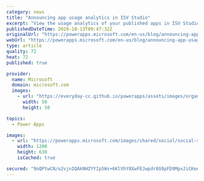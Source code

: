 ```yaml
---
category: news
title: "Announcing app usage analytics in ISV Studio"
excerpt: "View the usage analytics of your published apps in ISV Studio."
publishedDateTime: 2020-10-13T09:47:32Z
originalUrl: "https://powerapps.microsoft.com/en-us/blog/announcing-app-usage-analytics-in-isv-studio/"
webUrl: "https://powerapps.microsoft.com/en-us/blog/announcing-app-usage-analytics-in-isv-studio/"
type: article
quality: 72
heat: 72
published: true

provider:
  name: Microsoft
  domain: microsoft.com
  images:
    - url: "https://everyday-cc.github.io/powerapps/assets/images/organizations/microsoft.com-50x50.jpg"
      width: 50
      height: 50

topics:
  - Power Apps

images:
  - url: "https://powerapps.microsoft.com/images/shared/social/social-share-post-ignite.png"
    width: 1200
    height: 630
    isCached: true

secured: "9oQPtwCN/o2vjnIQAkNHZYYIp5Ws+6KlVhY8XwFEJwpdr8G9pFD9MpxJiCKeASV4Nhg1M77Y+Qrb1mw79cwh4lJiPzeuwhd0CT5UZP/YYF0zjmrnVyTk4gyFWY76I/c4uFtCzKVFRKXFDSdYvsTyAJ9uENKz4usWBTMGBunLqITVrYQUW1h9w4T755/s3G/VcFomaKxrt+Ko+qi+2a/HAXda8ThSIkNc6qSg0iNdfKTSwDgm6XB/FOXhjfddmYlFMFgFAjmpA3qzqB/LL8fU1nC13FNMAUDieEzefTkcS4d5/gOY2x/txPhdWsSYuPhCUkEDvZYjedAL3JWCl1dYhjJ1r3eD9bcZzqxlZ3dQj+E=;7bM17Id0mWWem7F2MIen9g=="
---
```


